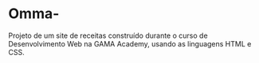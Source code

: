 # Omma-
Projeto de um site de receitas construído durante o curso de Desenvolvimento Web na GAMA Academy, usando as linguagens HTML e CSS.
